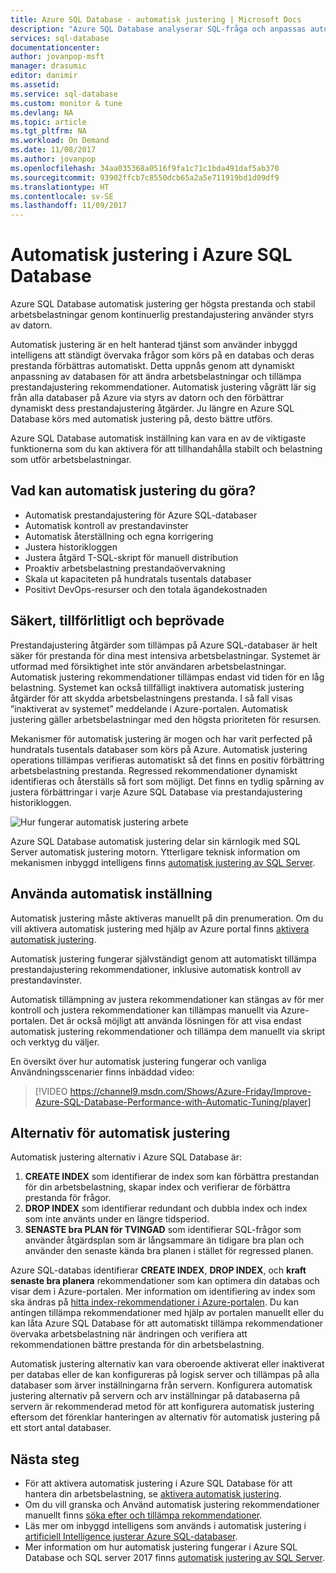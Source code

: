 ```yaml
---
title: Azure SQL Database - automatisk justering | Microsoft Docs
description: "Azure SQL Database analyserar SQL-fråga och anpassas automatiskt till användare arbetsbelastning."
services: sql-database
documentationcenter: 
author: jovanpop-msft
manager: drasumic
editor: danimir
ms.assetid: 
ms.service: sql-database
ms.custom: monitor & tune
ms.devlang: NA
ms.topic: article
ms.tgt_pltfrm: NA
ms.workload: On Demand
ms.date: 11/08/2017
ms.author: jovanpop
ms.openlocfilehash: 34aa035368a0516f9fa1c71c1bda491daf5ab370
ms.sourcegitcommit: 93902ffcb7c8550dcb65a2a5e711919bd1d09df9
ms.translationtype: HT
ms.contentlocale: sv-SE
ms.lasthandoff: 11/09/2017
---
```

# <a name="automatic-tuning-in-azure-sql-database"></a>Automatisk justering i Azure SQL Database

Azure SQL Database automatisk justering ger högsta prestanda och stabil arbetsbelastningar genom kontinuerlig prestandajustering använder styrs av datorn.

Automatisk justering är en helt hanterad tjänst som använder inbyggd intelligens att ständigt övervaka frågor som körs på en databas och deras prestanda förbättras automatiskt. Detta uppnås genom att dynamiskt anpassning av databasen för att ändra arbetsbelastningar och tillämpa prestandajustering rekommendationer. Automatisk justering vågrätt lär sig från alla databaser på Azure via styrs av datorn och den förbättrar dynamiskt dess prestandajustering åtgärder. Ju längre en Azure SQL Database körs med automatisk justering på, desto bättre utförs.

Azure SQL Database automatisk inställning kan vara en av de viktigaste funktionerna som du kan aktivera för att tillhandahålla stabilt och belastning som utför arbetsbelastningar.

## <a name="what-can-automatic-tuning-do-for-you"></a>Vad kan automatisk justering du göra?

- Automatisk prestandajustering för Azure SQL-databaser
- Automatisk kontroll av prestandavinster
- Automatisk återställning och egna korrigering
- Justera historikloggen
- Justera åtgärd T-SQL-skript för manuell distribution
- Proaktiv arbetsbelastning prestandaövervakning
- Skala ut kapaciteten på hundratals tusentals databaser
- Positivt DevOps-resurser och den totala ägandekostnaden

## <a name="safe-reliable-and-proven"></a>Säkert, tillförlitligt och beprövade

Prestandajustering åtgärder som tillämpas på Azure SQL-databaser är helt säker för prestanda för dina mest intensiva arbetsbelastningar. Systemet är utformad med försiktighet inte stör användaren arbetsbelastningar. Automatisk justering rekommendationer tillämpas endast vid tiden för en låg belastning. Systemet kan också tillfälligt inaktivera automatisk justering åtgärder för att skydda arbetsbelastningens prestanda. I så fall visas ”inaktiverat av systemet” meddelande i Azure-portalen. Automatisk justering gäller arbetsbelastningar med den högsta prioriteten för resursen.

Mekanismer för automatisk justering är mogen och har varit perfected på hundratals tusentals databaser som körs på Azure. Automatisk justering operations tillämpas verifieras automatiskt så det finns en positiv förbättring arbetsbelastning prestanda. Regressed rekommendationer dynamiskt identifieras och återställs så fort som möjligt. Det finns en tydlig spårning av justera förbättringar i varje Azure SQL Database via prestandajustering historikloggen. 

![Hur fungerar automatisk justering arbete](./media/sql-database-automatic-tuning/how-does-automatic-tuning-work.png)

Azure SQL Database automatisk justering delar sin kärnlogik med SQL Server automatisk justering motorn. Ytterligare teknisk information om mekanismen inbyggd intelligens finns [automatisk justering av SQL Server](https://docs.microsoft.com/en-us/sql/relational-databases/automatic-tuning/automatic-tuning).

## <a name="use-automatic-tuning"></a>Använda automatisk inställning

Automatisk justering måste aktiveras manuellt på din prenumeration. Om du vill aktivera automatisk justering med hjälp av Azure portal finns [aktivera automatisk justering](sql-database-automatic-tuning-enable.md).

Automatisk justering fungerar självständigt genom att automatiskt tillämpa prestandajustering rekommendationer, inklusive automatisk kontroll av prestandavinster. 

Automatisk tillämpning av justera rekommendationer kan stängas av för mer kontroll och justera rekommendationer kan tillämpas manuellt via Azure-portalen. Det är också möjligt att använda lösningen för att visa endast automatisk justering rekommendationer och tillämpa dem manuellt via skript och verktyg du väljer. 

En översikt över hur automatisk justering fungerar och vanliga Användningsscenarier finns inbäddad video:


> [!VIDEO https://channel9.msdn.com/Shows/Azure-Friday/Improve-Azure-SQL-Database-Performance-with-Automatic-Tuning/player]
>

## <a name="automatic-tuning-options"></a>Alternativ för automatisk justering

Automatisk justering alternativ i Azure SQL Database är:
 1. **CREATE INDEX** som identifierar de index som kan förbättra prestandan för din arbetsbelastning, skapar index och verifierar de förbättra prestanda för frågor.
 2. **DROP INDEX** som identifierar redundant och dubbla index och index som inte använts under en längre tidsperiod.
 3. **SENASTE bra PLAN för TVINGAD** som identifierar SQL-frågor som använder åtgärdsplan som är långsammare än tidigare bra plan och använder den senaste kända bra planen i stället för regressed planen.

Azure SQL-databas identifierar **CREATE INDEX**, **DROP INDEX**, och **kraft senaste bra planera** rekommendationer som kan optimera din databas och visar dem i Azure-portalen. Mer information om identifiering av index som ska ändras på [hitta index-rekommendationer i Azure-portalen](sql-database-advisor-portal.md). Du kan antingen tillämpa rekommendationer med hjälp av portalen manuellt eller du kan låta Azure SQL Database för att automatiskt tillämpa rekommendationer övervaka arbetsbelastning när ändringen och verifiera att rekommendationen bättre prestanda för din arbetsbelastning.

Automatisk justering alternativ kan vara oberoende aktiverat eller inaktiverat per databas eller de kan konfigureras på logisk server och tillämpas på alla databaser som ärver inställningarna från servern. Konfigurera automatisk justering alternativ på servern och arv inställningar på databaserna på servern är rekommenderad metod för att konfigurera automatisk justering eftersom det förenklar hanteringen av alternativ för automatisk justering på ett stort antal databaser.

## <a name="next-steps"></a>Nästa steg

- För att aktivera automatisk justering i Azure SQL Database för att hantera din arbetsbelastning, se [aktivera automatisk justering](sql-database-automatic-tuning-enable.md).
- Om du vill granska och Använd automatisk justering rekommendationer manuellt finns [söka efter och tillämpa rekommendationer](sql-database-advisor-portal.md).
- Läs mer om inbyggd intelligens som används i automatisk justering i [artificiell Intelligence justerar Azure SQL-databaser](https://azure.microsoft.com/blog/artificial-intelligence-tunes-azure-sql-databases/).
- Mer information om hur automatisk justering fungerar i Azure SQL Database och SQL server 2017 finns [automatisk justering av SQL Server](https://docs.microsoft.com/en-us/sql/relational-databases/automatic-tuning/automatic-tuning).
